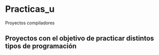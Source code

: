 # Practicas_u
Proyectos compiladores

## Proyectos con el objetivo de practicar distintos tipos de programación


